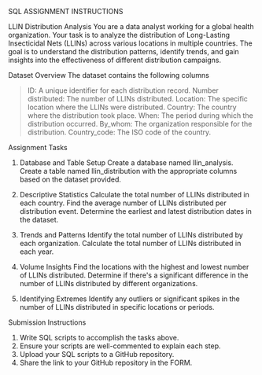 SQL ASSIGNMENT INSTRUCTIONS

LLIN Distribution Analysis
You are a data analyst working for a global health organization. Your task is to analyze the distribution of Long-Lasting Insecticidal Nets (LLINs) across various locations in multiple countries. The goal is to understand the distribution patterns, identify trends, and gain insights into the effectiveness of different distribution campaigns.

Dataset Overview
The dataset contains the following columns

> ID: A unique identifier for each distribution record.
> Number distributed: The number of LLINs distributed.
> Location: The specific location where the LLINs were distributed.
> Country: The country where the distribution took place.
> When: The period during which the distribution occurred.
> By_whom: The organization responsible for the distribution.
> Country_code: The ISO code of the country.

Assignment Tasks
1. Database and Table Setup
Create a database named llin_analysis. Create a table named llin_distribution with the appropriate columns based on the dataset provided.

2. Descriptive Statistics
Calculate the total number of LLINs distributed in each country. Find the average number of LLINs distributed per distribution event. Determine the earliest and latest distribution dates in the dataset.

3. Trends and Patterns
Identify the total number of LLINs distributed by each organization. Calculate the total number of LLINs distributed in each year.

4. Volume Insights
Find the locations with the highest and lowest number of LLINs distributed. Determine if there's a significant difference in the number of LLINs distributed by different organizations.

5. Identifying Extremes
Identify any outliers or significant spikes in the number of LLINs distributed in specific locations or periods.

Submission Instructions
1. Write SQL scripts to accomplish the tasks above.
2. Ensure your scripts are well-commented to explain each step.
3. Upload your SQL scripts to a GitHub repository.
4. Share the link to your GitHub repository in the FORM.
